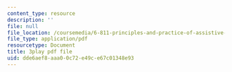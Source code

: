 ```yaml
---
content_type: resource
description: ''
file: null
file_location: /coursemedia/6-811-principles-and-practice-of-assistive-technology-fall-2014/dde6aef8aaa00c72e49ce67c01348e93_x18bMLW4eO4.pdf
file_type: application/pdf
resourcetype: Document
title: 3play pdf file
uid: dde6aef8-aaa0-0c72-e49c-e67c01348e93
---
```

